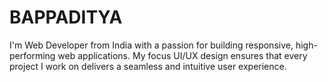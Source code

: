 # BAPPADITYA
I'm Web Developer from India with a passion for building responsive, high-performing web applications. My focus UI/UX design ensures that every project I work on delivers a seamless and intuitive user experience.
